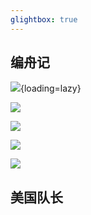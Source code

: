 ```yaml
---
glightbox: true
---
```


## 编舟记

![](https://gateway.ipns.tech/ipfs/QmeN3QBVoiK3Rd6J4XjXer3FLSBqeRX6KPhQewdfV56RYs){loading=lazy}

![](https://gateway.ipns.tech/ipfs/QmQzRmR4qs4s1TfyTS1JLErBRk2N3XXJGcdwfug1zqpnUL)

![](https://gateway.ipns.tech/ipfs/QmU6GMTdiebyUm2UgmefDHxq5U2cqiNzmSWDrRxPgz5btk)

![](https://gateway.ipns.tech/ipfs/QmQYFg6JiDs9RHbG3hAeaRZ2NC55UcbwVUujbVUC89bXA1)

![](https://gateway.ipns.tech/ipfs/QmVf6p3NEkSaW6Drnvbb4d5RSV1VFsxF8vzz7nxVMFqa8J)

## 美国队长

<!-- ![](https://gateway.ipns.tech/ipfs/QmWMfa4MLFYo6aJTV3hF7sBjQKVhReh9SrbqQEtkPqJ7oc){loading=lazy} -->